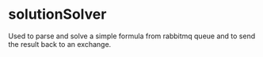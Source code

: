 solutionSolver
==============

Used to parse and solve a simple formula from rabbitmq queue and to send the result back to an exchange.
